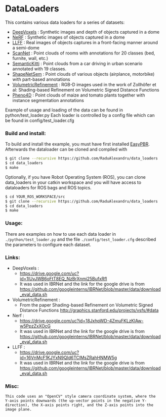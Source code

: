 # DataLoaders

This contains various data loaders for a series of datasets:

- [DeepVoxels] : Synthetic images and depth of objects captured in a dome
- [NeRF] : Synthetic images of objects captured in a dome
- [LLFF] : Real images of objects captures in a front-facing manner around a semi-dome
- [ScanNet] : Point clouds of rooms with annotations for 20 classes (bed, furnite, wall, etc.)
- [SemanticKitti] : Point clouds from a car driving in urban scenario annotated with 19 classes.
- [ShapeNetSem] : Point clouds of various objects (airplance, motorbike) with part-based annotations
- [VolumetricRefinement] : RGB-D images used in the work of Zollhöfer et al: Shading-based Refinement on Volumetric Signed Distance Functions
- [Pheno4D] : Point clouds of maize and tomato plants together with instance segmentation annotations

Example of usage and loading of the data can be found in python/test_loader.py
Each loader is controlled by a config file which can be found in config/test_loader.cfg

### Build and install:
To build and install the example, you must have first installed [EasyPBR]. Afterwards the dataloader can be cloned and compiled with
```sh
$ git clone --recursive https://github.com/RaduAlexandru/data_loaders
$ cd data_loaders
$ make
```
Optionally, if you have Robot Operating System (ROS), you can clone data_loaders in your catkin workspace and you will have access to dataloaders for ROS bags and ROS topics.
```sh
$ cd YOUR_ROS_WORKSPACE/src
$ git clone --recursive https://github.com/RaduAlexandru/data_loaders
$ cd data_loaders
$ make
```

### Usage:
There are examples on how to use each data loader in `./python/test_loader.py` and the file `./config/test_loader.cfg` described the parameters to configure each dataset.


### Links:
- DeepVoxels : 
    - https://drive.google.com/uc?id=1lUvJWB6oFtT8EQ_NzBrXnmi25BufxRfl 
    - It was used in IBRNet and the link for the google drive is from  https://github.com/googleinterns/IBRNet/blob/master/data/download_eval_data.sh
- VolumetricRefinement :
    - From the paper Shading-based Refinement on Volumetric Signed Distance Functions http://graphics.stanford.edu/projects/vsfs/#data
- Nerf :
    -  https://drive.google.com/uc?id=18JxhpWD-4ZmuFKLzKlAw-w5PpzZxXOcG
    - It was used in IBRNet and the link for the google drive is from  https://github.com/googleinterns/IBRNet/blob/master/data/download_eval_data.sh
- LLFF : 
    - https://drive.google.com/uc?id=16VnMcF1KJYxN9QId6TClMsZRahHNMW5g
    - It was used in IBRNet and the link for the google drive is from  https://github.com/googleinterns/IBRNet/blob/master/data/download_eval_data.sh




### Misc:
    This code uses an "OpenCV" style camera coordinate system, where the Y-axis points downwards (the up-vector points in the negative Y-direction), the X-axis points right, and the Z-axis points into the image plane.
 




   [DeepVoxels]: <https://github.com/vsitzmann/deepvoxels>
   [NeRF]: <https://github.com/bmild/nerf>
   [LLFF]: <https://github.com/Fyusion/LLFF>
   [ScanNet]: <http://www.scan-net.org/>
   [SemanticKitti]: <http://semantic-kitti.org/>
   [ShapeNetSem]: <https://www.shapenet.org/>
   [VolumetricRefinement]: <http://graphics.stanford.edu/projects/vsfs/>
   [EasyPBR]: <https://github.com/RaduAlexandru/easy_pbr>
   [Pheno4D]: <TODO>
